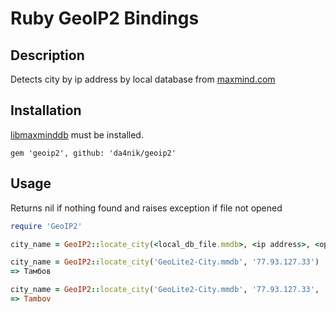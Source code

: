 # Ruby GeoIP2 Bindings

## Description

Detects city by ip address by local database from [maxmind.com](http://dev.maxmind.com/geoip/geoip2/geolite2/)

## Installation

[libmaxminddb](https://github.com/maxmind/libmaxminddb) must be installed.

```
gem 'geoip2', github: 'da4nik/geoip2'
```

## Usage

Returns nil if nothing found and raises exception if file not opened

```ruby
require 'GeoIP2'

city_name = GeoIP2::locate_city(<local_db_file.mmdb>, <ip address>, <optional lang>)

city_name = GeoIP2::locate_city('GeoLite2-City.mmdb', '77.93.127.33')
=> Тамбов

city_name = GeoIP2::locate_city('GeoLite2-City.mmdb', '77.93.127.33', 'en')
=> Tambov
```

